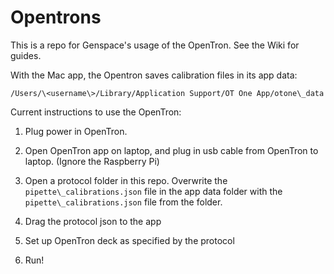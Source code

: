 # Opentrons

This is a repo for Genspace's usage of the OpenTron. See the Wiki for guides.

With the Mac app, the Opentron saves calibration files in its app data:

`/Users/\<username\>/Library/Application Support/OT One App/otone\_data`

Current instructions to use the OpenTron:

1. Plug power in OpenTron.

2. Open OpenTron app on laptop, and plug in usb cable from OpenTron to laptop. (Ignore the Raspberry Pi)

3. Open a protocol folder in this repo. Overwrite the `pipette\_calibrations.json` file in the app data folder with the `pipette\_calibrations.json` file from the folder.

4. Drag the protocol json to the app

5. Set up OpenTron deck as specified by the protocol

6. Run!
